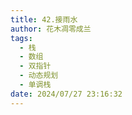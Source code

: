 ```yaml
---
title: 42.接雨水
author: 花木凋零成兰
tags: 
  - 栈
  - 数组
  - 双指针
  - 动态规划
  - 单调栈
date: 2024/07/27 23:16:32
---
```



